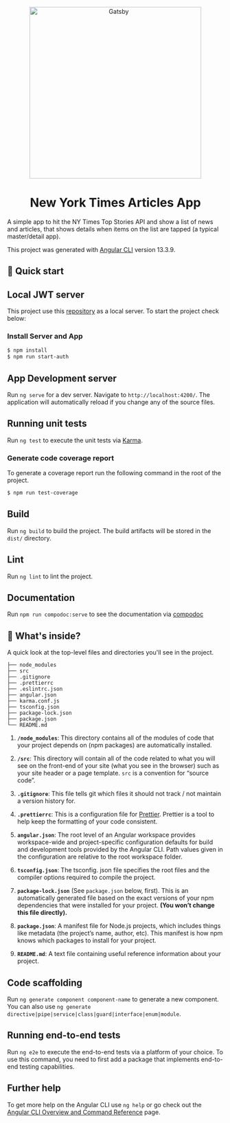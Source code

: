 <p align="center">
  <a href="https://www.nytimes.com/">
    <img alt="Gatsby" src="https://mwcm.nyt.com/.resources/mkt-wcm/dist/libs/assets/img/logo-nyt-header.svg" width="400" />
  </a>
</p>

<h1 align="center">
  New York Times Articles App
</h1>

A simple app to hit the NY Times Top Stories API and show a list of news and articles, that shows details when items on the list are tapped (a typical master/detail app).

This project was generated with [Angular CLI](https://github.com/angular/angular-cli) version 13.3.9.

## 🚀 Quick start

## Local JWT server

This project use this [repository](https://github.com/techiediaries/fake-api-jwt-json-server) as a local server. To start the project check below:

### Install Server and App

```bash
$ npm install
$ npm run start-auth
```

## App Development server

Run `ng serve` for a dev server. Navigate to `http://localhost:4200/`. The application will automatically reload if you change any of the source files.

## Running unit tests

Run `ng test` to execute the unit tests via [Karma](https://karma-runner.github.io).

### Generate code coverage report

To generate a coverage report run the following command in the root of the project.

```bash
$ npm run test-coverage
```

## Build

Run `ng build` to build the project. The build artifacts will be stored in the `dist/` directory.

## Lint

Run `ng lint` to lint the project.

## Documentation

Run `npm run compodoc:serve` to see the documentation via [compodoc](https://compodoc.app/)

## 🧐 What's inside?

A quick look at the top-level files and directories you'll see in the project.

    ├── node_modules
    ├── src
    ├── .gitignore
    ├── .prettierrc
    ├── .eslintrc.json
    ├── angular.json
    ├── karma.conf.js
    ├── tsconfig.json
    ├── package-lock.json
    ├── package.json
    └── README.md

1.  **`/node_modules`**: This directory contains all of the modules of code that your project depends on (npm packages) are automatically installed.

2.  **`/src`**: This directory will contain all of the code related to what you will see on the front-end of your site (what you see in the browser) such as your site header or a page template. `src` is a convention for “source code”.

3.  **`.gitignore`**: This file tells git which files it should not track / not maintain a version history for.

4.  **`.prettierrc`**: This is a configuration file for [Prettier](https://prettier.io/). Prettier is a tool to help keep the formatting of your code consistent.

5.  **`angular.json`**: The root level of an Angular workspace provides workspace-wide and project-specific configuration defaults for build and development tools provided by the Angular CLI. Path values given in the configuration are relative to the root workspace folder.

6.  **`tsconfig.json`**: The tsconfig. json file specifies the root files and the compiler options required to compile the project.

7.  **`package-lock.json`** (See `package.json` below, first). This is an automatically generated file based on the exact versions of your npm dependencies that were installed for your project. **(You won’t change this file directly).**

8.  **`package.json`**: A manifest file for Node.js projects, which includes things like metadata (the project’s name, author, etc). This manifest is how npm knows which packages to install for your project.

9.  **`README.md`**: A text file containing useful reference information about your project.

## Code scaffolding

Run `ng generate component component-name` to generate a new component. You can also use `ng generate directive|pipe|service|class|guard|interface|enum|module`.

## Running end-to-end tests

Run `ng e2e` to execute the end-to-end tests via a platform of your choice. To use this command, you need to first add a package that implements end-to-end testing capabilities.

## Further help

To get more help on the Angular CLI use `ng help` or go check out the [Angular CLI Overview and Command Reference](https://angular.io/cli) page.

